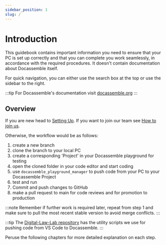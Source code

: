 ```yaml
---
sidebar_position: 1
slug: /
---
```


# Introduction

This guidebook contains important information you need to ensure that your PC is set up correctly and that you can complete you work seamlessly, in accordance with the required procedures. It doesn't contain documentation about Docassemble itself.

For quick navigation, you can either use the search box at the top or use the sidebar to the right.

:::tip
For Docassemble's documentation visit [docassemble.org](https://docassemble.org/docs.html)
:::

## Overview

If you are new head to [Setting Up](/setting-up). If you want to join our team see [How to join us](./how-to-join.md).

Otherwise, the workflow would be as follows:

1. create a new branch
1. clone the branch to your local PC
1. create a corresponding 'Project' in your Docassemble playground for testing
1. open the cloned folder in your code editor and start coding
1. use `docassemble_playground_manager` to push code from your PC to your Docassemble Project
1. test and run
1. Commit and push changes to GitHub
1. make a pull request to main for code reviews and for promotion to production

:::note Remember
if further work is required later, repeat from step 1 and make sure to pull the most recent stable version to avoid merge conflicts.
:::

:::tip
The [Digital-Law-Lab repository](https://github.com/Digital-Law-Lab/Digital-Law-Lab) has the utility scripts we use for pushing code from VS Code to Docassemble.
:::

Peruse the following chapters for more detailed explanation on each step.
